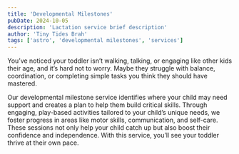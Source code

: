 ```yaml
---
title: 'Developmental Milestones'
pubDate: 2024-10-05
description: 'Lactation service brief description'
author: 'Tiny Tides Brah'
tags: ['astro', 'developmental milestones', 'services']
---
```


You’ve noticed your toddler isn’t walking, talking, or engaging like other kids their age, and it’s hard not to worry. Maybe they struggle with balance, coordination, or completing simple tasks you think they should have mastered.

<span class=" font-semibold bg-blue-600/10">Our developmental milestone service identifies where your child may need support and creates a plan to help them build critical skills.</span> Through engaging, play-based activities tailored to your child’s unique needs, we foster progress in areas like motor skills, communication, and self-care. These sessions not only help your child catch up but also boost their confidence and independence. With this service, you’ll see your toddler thrive at their own pace.

